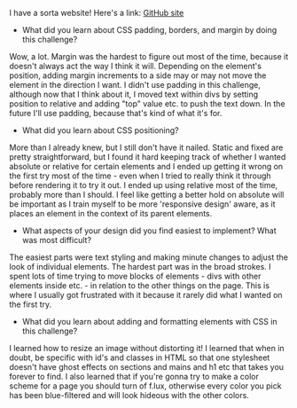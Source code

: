 I have a sorta website! Here's a link: [GitHub site](http://davespivey.github.io/index.html)

- What did you learn about CSS padding, borders, and margin by doing this challenge?

Wow, a lot. Margin was the hardest to figure out most of the time, because it doesn't always act the way I think it will. Depending on the element's position, adding margin increments to a side may or may not move the element in the direction I want. I didn't use padding in this challenge, although now that I think about it, I moved text within divs by setting position to relative and adding "top" value etc. to push the text down. In the future I'll use padding, because that's kind of what it's for.

- What did you learn about CSS positioning?

More than I already knew, but I still don't have it nailed. Static and fixed are pretty straightforward, but I found it hard keeping track of whether I wanted absolute or relative for certain elements and I ended up getting it wrong on the first try most of the time - even when I tried to really think it through before rendering it to try it out. I ended up using relative most of the time, probably more than I should. I feel like getting a better hold on absolute will be important as I train myself to be more 'responsive design' aware, as it places an element in the context of its parent elements.

- What aspects of your design did you find easiest to implement? What was most difficult?

The easiest parts were text styling and making minute changes to adjust the look of individual elements. The hardest part was in the broad strokes. I spent lots of time trying to move blocks of elements - divs with other elements inside etc. - in relation to the other things on the page. This is where I usually got frustrated with it because it rarely did what I wanted on the first try.

- What did you learn about adding and formatting elements with CSS in this challenge?

I learned how to resize an image without distorting it! I learned that when in doubt, be specific with id's and classes in HTML so that one stylesheet doesn't have ghost effects on sections and mains and h1 etc that takes you forever to find. I also learned that if you're gonna try to make a color scheme for a page you should turn of f.lux, otherwise every color you pick has been blue-filtered and will look hideous with the other colors.